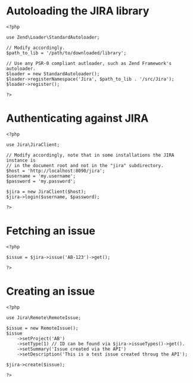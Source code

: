 Autoloading the JIRA library
============================

    <?php

    use Zend\Loader\StandardAutoloader;

    // Modify accordingly.
    $path_to_lib = '/path/to/downloaded/library';

    // Use any PSR-0 compliant autloader, such as Zend Framework's autoloader.
    $loader = new StandardAutoloader();
    $loader->registerNamespace('Jira', $path_to_lib . '/src/Jira');
    $loader->register();

    ?>


Authenticating against JIRA
===========================

    <?php

    use Jira\JiraClient;

    // Modify accordingly, note that in some installations the JIRA instance is
    // in the document root and not in the "jira" subdirectory.
    $host = 'http://localhost:8090/jira';
    $username = 'my.username';
    $password = 'my.password';

    $jira = new JiraClient($host);
    $jira->login($username, $password);

    ?>


Fetching an issue
=================

    <?php

    $issue = $jira->issue('AB-123')->get();

    ?>

Creating an issue
=================

    <?php

    use Jira\Remote\RemoteIssue;

    $issue = new RemoteIssue();
    $issue
        ->setProject('AB')
        ->setType(1) // ID can be found via $jira->issueTypes()->get().
        ->setSummary('Issue created via the API')
        ->setDescription('This is a test issue created throug the API');

    $jira->create($issue);

    ?>